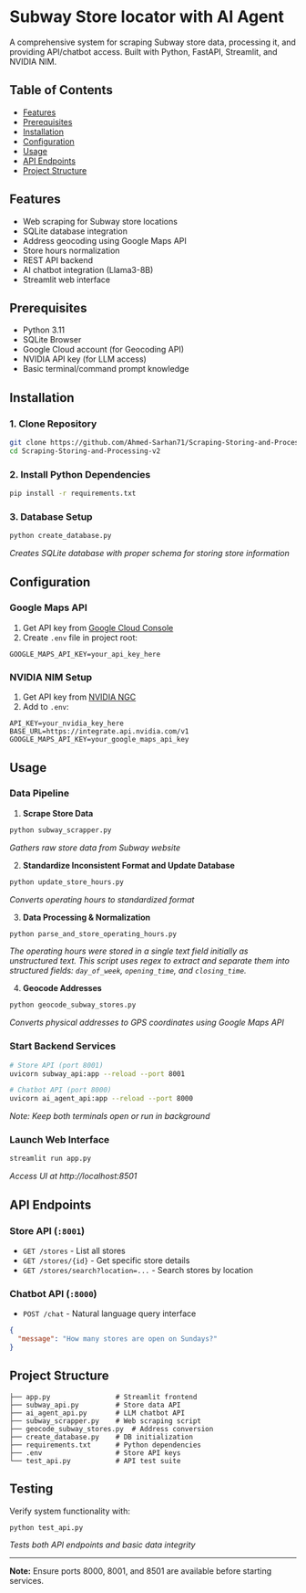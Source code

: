 
# Subway Store locator with AI Agent

A comprehensive system for scraping Subway store data, processing it, and providing API/chatbot access. Built with Python, FastAPI, Streamlit, and NVIDIA NIM.

## Table of Contents
- [Features](#features)
- [Prerequisites](#prerequisites)
- [Installation](#installation)
- [Configuration](#configuration)
- [Usage](#usage)
- [API Endpoints](#api-endpoints)
- [Project Structure](#project-structure)

## Features
- Web scraping for Subway store locations
- SQLite database integration
- Address geocoding using Google Maps API
- Store hours normalization
- REST API backend
- AI chatbot integration (Llama3-8B)
- Streamlit web interface

## Prerequisites

- Python 3.11
- SQLite Browser
- Google Cloud account (for Geocoding API)
- NVIDIA API key (for LLM access)
- Basic terminal/command prompt knowledge

## Installation

### 1. Clone Repository
```bash
git clone https://github.com/Ahmed-Sarhan71/Scraping-Storing-and-Processing-v2
cd Scraping-Storing-and-Processing-v2
```

### 2. Install Python Dependencies
```bash
pip install -r requirements.txt
```

### 3. Database Setup
```bash
python create_database.py
```
*Creates SQLite database with proper schema for storing store information*

## Configuration

### Google Maps API
1. Get API key from [Google Cloud Console](https://console.cloud.google.com/)
2. Create `.env` file in project root:
```env
GOOGLE_MAPS_API_KEY=your_api_key_here
```

### NVIDIA NIM Setup
1. Get API key from [NVIDIA NGC](https://build.nvidia.com/)
2. Add to `.env`:
```env
API_KEY=your_nvidia_key_here
BASE_URL=https://integrate.api.nvidia.com/v1
GOOGLE_MAPS_API_KEY=your_google_maps_api_key
```

## Usage

### Data Pipeline
1. **Scrape Store Data**
```bash
python subway_scrapper.py
```
*Gathers raw store data from Subway website*

2. **Standardize Inconsistent Format and Update Database**
```bash
python update_store_hours.py
```
*Converts operating hours to standardized format*

3. **Data Processing & Normalization**
```bash
python parse_and_store_operating_hours.py
```
*The operating hours were stored in a single text field initially as unstructured text. This script uses regex to extract and separate them into structured fields: `day_of_week`, `opening_time`, and `closing_time`.*

4. **Geocode Addresses**
```bash
python geocode_subway_stores.py
```
*Converts physical addresses to GPS coordinates using Google Maps API*

### Start Backend Services
```bash
# Store API (port 8001)
uvicorn subway_api:app --reload --port 8001

# Chatbot API (port 8000)
uvicorn ai_agent_api:app --reload --port 8000
```
*Note: Keep both terminals open or run in background*

### Launch Web Interface
```bash
streamlit run app.py
```
*Access UI at http://localhost:8501*

## API Endpoints

### Store API (`:8001`)
- `GET /stores` - List all stores
- `GET /stores/{id}` - Get specific store details
- `GET /stores/search?location=...` - Search stores by location

### Chatbot API (`:8000`)
- `POST /chat` - Natural language query interface
```json
{
  "message": "How many stores are open on Sundays?"
}
```

## Project Structure
```
├── app.py                # Streamlit frontend
├── subway_api.py         # Store data API
├── ai_agent_api.py       # LLM chatbot API
├── subway_scrapper.py    # Web scraping script
├── geocode_subway_stores.py  # Address conversion
├── create_database.py    # DB initialization
├── requirements.txt      # Python dependencies
├── .env                  # Store API keys
└── test_api.py           # API test suite
```

## Testing
Verify system functionality with:
```bash
python test_api.py
```
*Tests both API endpoints and basic data integrity*

---

**Note:** Ensure ports 8000, 8001, and 8501 are available before starting services.

